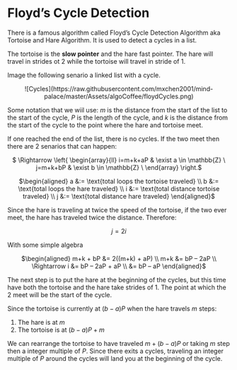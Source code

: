 # Floyd’s Cycle Detection

There is a famous algorithm called Floyd’s Cycle Detection Algorithm aka Tortoise and Hare Algorithm. It is used to detect a cycles in a list.


The tortoise is the **slow pointer** and the hare fast pointer. The hare will travel in strides ot 2 while the tortoise will travel in stride of 1.

Image the following senario a linked list with a cycle.
<center>
![Cycles](https://raw.githubusercontent.com/mxchen2001/mind-palace/master/Assets/algoCoffee/floydCycles.png)
</center>

Some notation that we wiil use: $m$ is the distance from the start of the list to the start of the cycle, $P$ is the length of the cycle, and $k$ is the distance from the start of the cycle to the point where the hare and tortoise meet.

If one reached the end of the list, there is no cycles. If the two meet then there are 2 senarios that can happen:
<center>

$ \Rightarrow \left\{
\begin{array}{ll}
        i=m+k+aP & \exist a \in \mathbb{Z} \\
        j=m+k+bP & \exist b \in \mathbb{Z} \\
\end{array} 
\right.$

$\begin{aligned} a &:= \text{total loops the tortoise traveled} \\
b &:= \text{total loops the hare traveled} \\
i &:= \text{total distance tortoise traveled} \\
j &:= \text{total distance hare traveled} 
\end{aligned}$

</center>

Since the hare is traveling at twice the speed of the tortoise, if the two ever meet, the hare has traveled twice the distance. Therefore:

<center>

$j = 2i$

</center>

With some simple algebra

<center>

$\begin{aligned} 
m+k + bP &= 2((m+k) + aP) \\
m+k &= bP – 2aP \\
\Rightarrow i &=  bP – 2aP + aP \\
&=  bP – aP
\end{aligned}$


</center>

The next step is to put the hare at the beginning of the cycles, but this time have both the tortoise and the hare take strides of 1. The point at which the 2 meet will be the start of the cycle. 

Since the tortoise is currently at $(b-a)P$ when the hare travels $m$ steps:

1. The hare is at $m$
2. The tortoise is at $(b - a)P + m$

We can rearrange the tortoise to have traveled $m + (b - a)P$ or taking $m$ step then a integer multiple of $P$. Since there exits a cycles, traveling an integer multiple of $P$ around the cycles will land you at the beginning of the cycle.


